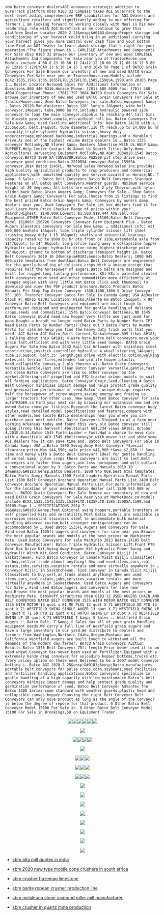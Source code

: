 
```
sbm batco conveyor dealersAGI announces strategic addition to SureTrack platform nbsp 0183 32 Compass takes AGI SureTrack to the next level adding comprehensive ERP capabilities for AGI Dealers and agriculture retailers and significantly adding to our offering for farmers I am looking forward to working closely with Neal in his new leadership role with AGI SureTrack as we continue to grow this platform Dealer Locator 2020 2 25&ensp;&#0183;&ensp;Proper storage and conditioning of your harvest could bring in an additional.Carrying your harvest gives you more control over cash flow and your bottom line.Find an AGI Dealer to learn about storage that's right for your operation.*The figure shown is … CARLISLE Attachments And Components For Sale nbsp 0183 32 Browse our inventory of new and used CARLISLE Attachments And Components For Sale near you at TractorHouse com Models include 4 80 8 23 10 50 12 24x12 12 10 00 15 11 00 16 12 5 80 18 12X16 5 12PLYCAR 13 6 16 14 16 1 and 16x6 50 Page 1 of BATCO Grain Conveyors For Sale Browse our inventory of new and used BATCO Grain Conveyors For Sale near you at TractorHouse.com.Models include BCX2,1535,1545,1335,1835FLTD,1539FLTD,1585,1590SA,1590,and 20105.Page 1 … Dealer Locator Norwood Sales For Additional Information or Questions.800 446 0316.Horace Phone: (701) 588 4000 Fax: (701) 588 4004.Cooperstown Phone: (701) 797 3684 BATCO Grain Conveyors For Sale Browse our inventory of new and used BATCO Grain Conveyors For Sale at TractorHouse.com. Used Batco Conveyors for sale.Batco equipment &amp; … Batco 20120.Manufacturer: Batco 120' long x 20&quot; wide belt conveyor,14&quot; tube,9000 bu hr,includes hydraulic powered side conveyor to load the main conveyor,capable to reaching 44' tall bins to elevate peas,wheat,canola,etc.without roll ba. Batco Conveyors For Sale New &amp; Used Fastline Additional Info: New Batco 24110 with a 23.5&quot; belt,14&quot; tube diameter,110 ft reach,up to 14,000 bu hr capacity,triple cylinder hydraulic scissor,heavy duty undercarriage,enhanced backbone,industrial bearings,and a durable S drive.As one of the highest volume Batco dealers in … Batco 1335 conveyor McClusky,ND Stores &amp; Dealers Advertise With Us.HELP &amp; SUPPORT.Help Center Contact Us About Us.Search Titles Only.Home Agricultural Harvesting Equipment McClusky,ND.AD#: 3034920.1545 Batco conveyor.BATCO 1590 SA CONVEYOR.Batco PS2500 pit stop drive over conveyor good condition.Batco 20105SA conveyor.Batco 1590SA conveyor.2014 Batco 1545FL. Norwood Sales Norwood Sales Inc.provides high quality agricultural products to crop producers and commercial applicators,with unmatched quality and service.Located in Horace,ND. T &amp; S Sales :: Batco Belt Conveyors Batco Belt Conveyors.Standard Features on all Batco Belt Conveyors.Weather guards; Maximum service height at 30 degrees; All belts are made of 2 ply Chevron,with nylon slider back Batco Grain Augers &amp; Conveyors For Sale … Shop Batco Grain Augers &amp; Conveyors For Sale.Choose from 15 listings to find the best priced Batco Grain Augers &amp; Conveyors by owners &amp; dealers near you. Used Conveyors For Sale Let our dealers find it for you! Learn More.Price Checker.Range of prices within your search.Highest: $140,000.Lowest: $1,500.$19,444 AVG.Sell Your Equipment.OTHER Batco Belt Conveyor Model 15100,Batco Belt Conveyor Model 15100Sn 156726 Conveyors Conveyor.Farm Equipment Plus … Batco Augers Elevators Conveyors For Sale New &amp; … additional info: est 300,000 bushels 14&quot; tube,triple cylinder scissor lift steel trussing heavy duty 1 15 16&quot; shafts and industrial bearings capacity rated up to 9000 bu hr pto front or side,extendable axle from 11'7&quot; to 14' 9&quot; low profile swing away w collapsible hopper hydraulic wing &amp; hydraulic drive swing highest discharge point 59'4&quot; ground to bottom of discharge transport height 18. Batco Belt Conveyors 2019 10 24&ensp;&#0183;&ensp;Batco Dealers; 1800 945 069.site templates free download.Batco Belt Conveyors are engineered for the gentle handling of delicate crops.With a unique design that requires half the horsepower of augers.Batco belts are designed and built for rugged long lasting performance. KSi KSi's patented cleated belt conveyors move seed and other commodities more efficiently at steeper angles with very little mat Batco Click each thumbnail to download and view the PDF product brochure.Batco Products Batco Manuals Pit Stop Top Drive Conveyor 1300,1500,1800 S Drive Conveyor 55′ 100′ Transfer Conveyor Batco For Sale in Canada &amp; USA AgDealer Stock #: HDF15 02391 Location: Nisku,Alberta km Batco 15&quot; x 90' Conveyor Batco Belt Conveyors and equipment are built tough to perform,yet designed and engineered for gentle handling of delicate crops,seeds and commodities. 1545 Batco conveyor Bottineau,ND 1545 Batco conveyor Would need new hopper Very little use just used for peas Bought a brandt no longer need Batco Parts by Number Parts TPI Need Batco Parts by Number Parts? Check out 3 Batco Parts by Number Parts for sale.We help you find the heavy duty truck parts that you need. AGI Batco AGI Batco,Swift Current,Saskatchewan.899 likes &#183; 1 talking about this &#183; 4 were here.Batco belt conveyors move your grain fast,efficient and with very little seed damage. BATCO Grain Augers For Sale New Batco 2442 Rail Car Unloader with stainless steel construction,joystick controlled hydraulic 4 wheel steering,14&quot; tube,23.5&quot; belt,35' length,gas drive with electric option,walking axles,all terrain tires,extended low profile hopper,plastic hood,collapsible canvas,a 2 ply chevron wi. Batco Grain Conveyors Versatile,Gentle,Fast and Clean Batco Conveyor Versatile,gentle,fast and clean Batco Conveyers are like no other conveyor on the market.Offering self propelled and PTO tractor driven models to suit all farming applications. Batco Conveyor,Grain,Seed,Cleaning A Batco Belt Conveyor minimizes impact damage and helps protect grade quality and germination performance of seed.Batco's unique design requires half the horsepower of screw augers,saving energy and freeing up larger tractors for other uses. New &amp; Used Batco conveyor for sale autoTRADER.ca Find your next car by browsing our extensive new and pre owned Batco conveyor listings.Research the latest Batco conveyor body styles,read detailed model specifications and features,compare with other models,and locate Batco dealerships near you where you can purchase your next vehicle. Batco Conveyors Stopped in at a farm near Corning Arkansas today and found this very old Batco conveyor still going strong this harvest! #belttolast AGI.234 views &#183; October 4,2018.0:34.Batco 1545 Field Loader = Fast.Had a chance to move rice with a #westfield WCX 1545 #beltconveyor with mover kit and show some AGI dealers how it can save time and. Batco Belt Conveyors For Sale in Canada &amp; USA … Batco 1590 Swing Away Belt Conveyor *Special clearance price.Was $44,550; sale price $41,900 *Save $2,650 !! Save time and money with a Batco Belt Conveyor! Ideal for gentle handling of cereal &amp; pulse crops these conveyors are built to last.Belt conveyors are faster than augers,use less horsepower and will outlast a conventional auger by 3. Batco Parts and Manuals 2019 10 24&ensp;&#0183;&ensp;Batco Dealers; 1800 945 069.best html templates Batco Parts &amp; Manuals.1300 Field Loaders.Operation Manual Parts List.1500 Belt Conveyor.Brochure Operation Manual Parts List.2400 Belt Conveyor.Brochure Operation Manual Parts List.For more information or for the location of your nearest Batco dealer call 1800 945 069 or email. BATCO Grain Conveyors For Sale Browse our inventory of new and used BATCO Grain Conveyors For Sale near you at MarketBook.ca.Models include BCX2,1535,1545,1335,1539FLTD,1835FLTD,1585,1590SA,1590,and 20105.Page 1 … SPECIFICATIONS 2014 7 28&ensp;&#0183;&ensp;feet.Optional swing hoppers,portable transfers or self propelled kits add versatility.Most Batco models are available in corrosion resistant stainless steel to accommodate bulk material handling.Advanced custom belt conveyor configurations can be accommodated by … Used Batco 1535FL Augers and Conveyors for Sale. Find used Batco 1535fl augers and conveyors for sale near you.Browse the most popular brands and models at the best prices on Machinery Pete. Used Batco Conveyors for sale Machinio 2013 Batco 24105 Belt Conveyor.Manufacturer: Batco Triple Hydraulic Scissor Lift,Front PTO Gear Box Drive Kit,Swing Away Hopper Kit,Hydraulic Power Swing and Hydraulic Winch Kit,Good Condition. Batco Conveyor Kijiji in Saskatchewan. Find Batco Conveyor in Canada Visit Kijiji Classifieds to buy,sell,or trade almost anything! New and used items,cars,real estate,jobs,services,vacation rentals and more virtually anywhere in … Conveyor Kijiji in Saskatchewan. Find Conveyor in Canada Visit Kijiji Classifieds to buy,sell,or trade almost anything! New and used items,cars,real estate,jobs,services,vacation rentals and more virtually anywhere in Saskatchewan. Used Batco Augers and Conveyors for Sale … Find used Batco augers and conveyors for sale near you.Browse the most popular brands and models at the best prices on Machinery Pete. Broskoff Structures nbsp 0183 32 USED AUGERS CHAIN AND BELT CONVEYORS BATCO BELT CONVEYOR 1535 WITH MOTOR BATCO BELT CONVEYOR 1335 WITH MOTOR 13 quot x 81 MK PLUS 13 quot X 71 WESTFIELD SD PTO 13 quot X 71 WESTFIELD SWING SINGLE AUGER 13 quot X 71 WESTFIELD SWING LP 13 quot X 71 SD PTO 12 quot X 61 HUTCH SWING LP 10 quot X 71 WESTFIELD SWING LP 10 quot X 71 WESTFIELD T &amp; S Sales :: Westfield Grain Augers :: Batco Belt. T &amp; S Sales has all of your grain handling equipment needs.We carry a full line of Westfield grain augers and have a large inventory in our yard.We distribute to dealers and farmers from Washington,Northern Idaho,Oregon,Montana and California.Westfield augers are built tough to withstand all the demands of the modern day farmer. BATCO Grain Conveyors Auction Results Batco 1575 Belt Conveyor 75ft length Prior owner used it to on seed wheat.Conveyor has never been used on fertilizer.Equipped with a extremely handy drag conveyor,for unloading hopper bottoms,trucks,etc.(Very pricey option on these new) Believed to be a 2007 model Conveyor belting i. Batco AGI 2020 2 25&ensp;&#0183;&ensp;Batco manufactures portable belt conveyors for pulse crops,corn,soybeans,seed facilities and fertilizer handling applications.Batco conveyors specialize in gentle handling at a high capacity with low maintenance.Batco’s belt conveyors minimize impact damage and help protect grade quality and germination performance of seed. Batco Belt Conveyer Advantec The Batco 1500 Series come standard with weather guards,plastic hood and collapsible canvas hopper.Choosing the right Belt Conveyor Belt Conveyors can only move product as long as the angle of the conveyor is below the degree of repose for that product. 0 Other Batco Belt Conveyor Model 15100 For Sale in. 0 Other Batco Belt Conveyor Model 15100 For Sale in Brookings,SD on Equipment Trader. 
```

<div align="center">
  
<a rel="nofollow" href="https://m.shibang-china.com?f=github&k=sbm+batco+conveyor+dealers"><img src="https://static.shibang-china.com/en/l.png"></a><img src="https://static.shibang-china.com/en/hw.png"><a rel="nofollow" href="https://m.shibang-china.com/product/?f=github&k=sbm+batco+conveyor+dealers"><img src="https://static.shibang-china.com/en/p.png"></a><a rel="nofollow" href="https://m.shibang-china.com/cases/?f=github&k=sbm+batco+conveyor+dealers"><img src="https://static.shibang-china.com/en/c.png"></a><a rel="nofollow" href="https://m.shibang-china.com/news/?f=github&k=sbm+batco+conveyor+dealers"><img src="https://static.shibang-china.com/en/n.png"></a><a rel="nofollow" href="https://m.shibang-china.com?f=github&k=sbm+batco+conveyor+dealers"><img src="https://static.shibang-china.com/en/m.png"></a>

<a rel="nofollow" href="https://m.shibang-china.com/product/?f=github&k=sbm+batco+conveyor+dealers"><img src="https://static.shibang-china.com/en/b.jpg"></a>
  
<a rel="nofollow" href="https://m.shibang-china.com/solution-aggregate.html?f=github&k=sbm+batco+conveyor+dealers"><img src="https://static.shibang-china.com/en/a.jpg"></a><a rel="nofollow" href="https://m.shibang-china.com/solution-mine.html?f=github&k=sbm+batco+conveyor+dealers"><img src="https://static.shibang-china.com/en/m.jpg"></a><a rel="nofollow" href="https://m.shibang-china.com/solution-mill.html?f=github&k=sbm+batco+conveyor+dealers"><img src="https://static.shibang-china.com/en/g.jpg"></a><a rel="nofollow" href="https://m.shibang-china.com/solution-epc.html?f=github&k=sbm+batco+conveyor+dealers"><img src="https://static.shibang-china.com/en/e.jpg"></a>

<a rel="nofollow" href="https://m.shibang-china.com/product/?f=github&k=sbm+batco+conveyor+dealers"><img src="https://static.shibang-china.com/en/a-p.png"></a>

<a rel="nofollow" href="https://m.shibang-china.com/product/crusher/c6x.html?f=github&k=sbm+batco+conveyor+dealers"><img src="https://static.shibang-china.com/en/j.jpg"></a><a rel="nofollow" href="https://m.shibang-china.com/product/crusher/ci5x.html?f=github&k=sbm+batco+conveyor+dealers"><img src="https://static.shibang-china.com/en/i.jpg"></a><a rel="nofollow" href="https://m.shibang-china.com/product/crusher/hst.html?f=github&k=sbm+batco+conveyor+dealers"><img src="https://static.shibang-china.com/en/c.jpg"></a>

<a rel="nofollow" href="https://m.shibang-china.com/product/mill/mtw.html?f=github&k=sbm+batco+conveyor+dealers"><img src="https://static.shibang-china.com/en/mtw.jpg"></a><a rel="nofollow" href="https://m.shibang-china.com/product/mill/scm.html?f=github&k=sbm+batco+conveyor+dealers"><img src="https://static.shibang-china.com/en/scm.jpg"></a><a rel="nofollow" href="https://m.shibang-china.com/product/mill/lm.html?f=github&k=sbm+batco+conveyor+dealers"><img src="https://static.shibang-china.com/en/lm.jpg"></a>

<a rel="nofollow" href="https://m.shibang-china.com/product/sand/vsi6x.html?f=github&k=sbm+batco+conveyor+dealers"><img src="https://static.shibang-china.com/en/6x.jpg"></a><a rel="nofollow" href="https://m.shibang-china.com/product/sand/vu.html?f=github&k=sbm+batco+conveyor+dealers"><img src="https://static.shibang-china.com/en/vu.jpg"></a><a rel="nofollow" href="https://m.shibang-china.com/product/mobile/klun.html?f=github&k=sbm+batco+conveyor+dealers"><img src="https://static.shibang-china.com/en/k.jpg"></a>

<a rel="nofollow" href="https://m.shibang-china.com/cases/?f=github&k=sbm+batco+conveyor+dealers"><img src="https://static.shibang-china.com/en/case.png"></a>

<a rel="nofollow" href="https://m.shibang-china.com/cases/aggregate/202.html?f=github&k=sbm+batco+conveyor+dealers"><img src="https://static.shibang-china.com/en/c-1.jpg"></a>

<a rel="nofollow" href="https://m.shibang-china.com/cases/aggregate/203.html?f=github&k=sbm+batco+conveyor+dealers"><img src="https://static.shibang-china.com/en/c-2.jpg"></a>

<a rel="nofollow" href="https://m.shibang-china.com/cases/mill/123.html?f=github&k=sbm+batco+conveyor+dealers"><img src="https://static.shibang-china.com/en/c-3.jpg"></a>

<a rel="nofollow" href="https://m.shibang-china.com/contact_us.html?f=github&k=sbm+batco+conveyor+dealers"><img src="https://static.shibang-china.com/en/contact.png"></a>

<a rel="nofollow" href="https://swt.shibang-china.com/?f=github&k=sbm+batco+conveyor+dealers"><img src="https://static.shibang-china.com/en/chat.png"></a>

<a rel="nofollow" href="https://whatsapp.shibangsoft.com/WhatsApp.php?f=github&k=sbm+batco+conveyor+dealers"><img src="https://static.shibang-china.com/en/whatsapp.png"></a>

<a rel="nofollow" href="https://m.shibang-china.com/?f=github&k=sbm+batco+conveyor+dealers"><img src="https://static.shibang-china.com/en/website.png"></a>

</div>


* [sbm atta mill quotes in india](sbm%20atta%20mill%20quotes%20in%20india.md)

* [sbm 2020 new type mobile cone crushers in south africa](sbm%202020%20new%20type%20mobile%20cone%20crushers%20in%20south%20africa.md)

* [sbm crusher hazemag limestone](sbm%20crusher%20hazemag%20limestone.md)

* [sbm barite ropean crusher production line](sbm%20barite%20ropean%20crusher%20production%20line.md)

* [sbm melaleuca stone raymond roller mill manufacturer](sbm%20melaleuca%20stone%20raymond%20roller%20mill%20manufacturer.md)

* [sbm crusher in quartz mine production](sbm%20crusher%20in%20quartz%20mine%20production.md)